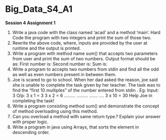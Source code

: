 # Big_Data_S4_A1

<b>Session 4 Assignment 1</b>

1) Write a java code with the class named ‘acad’ and a method ‘main’. Hard Code the program
with two integers and print the sum of those two.
2) Rewrite the above code, where, inputs are provided by the user at runtime and the output is
printed.
3) Write a program with method name sum() that accepts two parameters from user and print
the sum of two numbers. Output format should be as:
First number is:
Second number is:
Sum is:
4) Write a program to accepts two numbers from stdin and find all the odd as well as even
numbers present in between them.
5) Joe is scared to go to school. When her dad asked the reason, joe said she is unable to
complete the task given by her teacher. The task was to find the “first 10 multiples” of the
number entered from stdin . Eg:
Input: 3
O/p:
3 x 1 = 3
3 x 2 = 6
………
………
…….
….
3 x 10 = 30
Help Joe in completing the task!
6) Write a program consisting method sum() and demonstrate the concept of method
overloading using this method.
7) Can you overload a method with same return type.? Explain your answer with proper logic.
8) Write a program in java using Arrays, that sorts the element in descending order.
